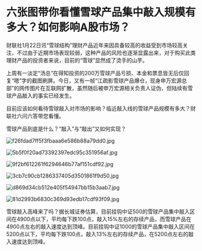 # 六张图带你看懂雪球产品集中敲入规模有多大？如何影响A股市场？

财联社1月22日讯“雪球结构”理财产品近年来因具备较高的收益受到市场较高关注，不过由于近期市场表现较弱，这种产品的风险也逐渐显露出来，对于购买此类理财产品的投资者来说，目前的“雪球”显然成了烫手的山芋。

上周有一淡定“汤总”在得知投资的200万雪球产品亏损、本金和票息皆无后仅回复“嗯”字的截图刷屏。今日，又有一帧“江疏影雪球产品爆仓，现身申万宏源总部”的网传图片在互联网扩散，虽然随后被申万宏源相关负责人证伪，但陆续有雪球产品敲入的事实已经发生。

目前应该如何看待雪球敲入对市场的影响？临近敲入线的雪球产品规模有多大？财联社六问六答带您看懂。

雪球产品到底是什么？“敲入”与“敲出”又如何实现？

![f26fdad7ff5f3fbaaa6e586b88a79dd0.jpg](https://raw.githubusercontent.com/qqhsx/qqnews_image/main/2024/01/22/六张图带你看懂雪球产品集中敲入规模有多大？如何影响A股市场？/f26fdad7ff5f3fbaaa6e586b88a79dd0.jpg)

![5b5f0f20ad73392397edc95c351956af.jpg](https://raw.githubusercontent.com/qqhsx/qqnews_image/main/2024/01/22/六张图带你看懂雪球产品集中敲入规模有多大？如何影响A股市场？/5b5f0f20ad73392397edc95c351956af.jpg)

![9f2bf612261f6294646b77af151cdf92.jpg](https://raw.githubusercontent.com/qqhsx/qqnews_image/main/2024/01/22/六张图带你看懂雪球产品集中敲入规模有多大？如何影响A股市场？/9f2bf612261f6294646b77af151cdf92.jpg)

![3cb7c90cb1286337405d3501861f9d50.jpg](https://raw.githubusercontent.com/qqhsx/qqnews_image/main/2024/01/22/六张图带你看懂雪球产品集中敲入规模有多大？如何影响A股市场？/3cb7c90cb1286337405d3501861f9d50.jpg)

![d869d34cb512e405f54947bb15b3aab7.jpg](https://raw.githubusercontent.com/qqhsx/qqnews_image/main/2024/01/22/六张图带你看懂雪球产品集中敲入规模有多大？如何影响A股市场？/d869d34cb512e405f54947bb15b3aab7.jpg)

![81d2993b6830c369d93edb17cdf93f09.jpg](https://raw.githubusercontent.com/qqhsx/qqnews_image/main/2024/01/22/六张图带你看懂雪球产品集中敲入规模有多大？如何影响A股市场？/81d2993b6830c369d93edb17cdf93f09.jpg)

雪球敲入高峰来了吗？据长城证券估算，目前挂钩中证500的雪球产品集中敲入区间在4900点以下，平均每下跌100点，敲入15%左右的存续产品，而雪球产品在4900点左右的敲入速度达到顶峰。目前挂钩中证1000的雪球产品集中敲入区间在5200点以下，平均每下跌100点，敲入13%左右的存续产品，在5200点左右的敲入速度达到顶峰。


